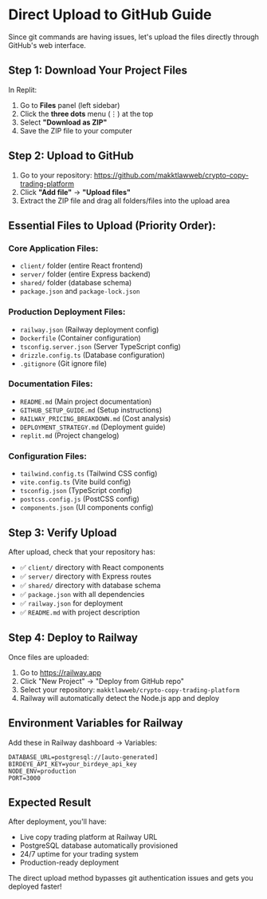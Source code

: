 # Direct Upload to GitHub Guide

Since git commands are having issues, let's upload the files directly through GitHub's web interface.

## Step 1: Download Your Project Files

In Replit:
1. Go to **Files** panel (left sidebar)
2. Click the **three dots** menu (⋮) at the top
3. Select **"Download as ZIP"**
4. Save the ZIP file to your computer

## Step 2: Upload to GitHub

1. Go to your repository: https://github.com/makktlawweb/crypto-copy-trading-platform
2. Click **"Add file"** → **"Upload files"**
3. Extract the ZIP file and drag all folders/files into the upload area

## Essential Files to Upload (Priority Order):

### Core Application Files:
- `client/` folder (entire React frontend)
- `server/` folder (entire Express backend)
- `shared/` folder (database schema)
- `package.json` and `package-lock.json`

### Production Deployment Files:
- `railway.json` (Railway deployment config)
- `Dockerfile` (Container configuration)
- `tsconfig.server.json` (Server TypeScript config)
- `drizzle.config.ts` (Database configuration)
- `.gitignore` (Git ignore file)

### Documentation Files:
- `README.md` (Main project documentation)
- `GITHUB_SETUP_GUIDE.md` (Setup instructions)
- `RAILWAY_PRICING_BREAKDOWN.md` (Cost analysis)
- `DEPLOYMENT_STRATEGY.md` (Deployment guide)
- `replit.md` (Project changelog)

### Configuration Files:
- `tailwind.config.ts` (Tailwind CSS config)
- `vite.config.ts` (Vite build config)
- `tsconfig.json` (TypeScript config)
- `postcss.config.js` (PostCSS config)
- `components.json` (UI components config)

## Step 3: Verify Upload

After upload, check that your repository has:
- ✅ `client/` directory with React components
- ✅ `server/` directory with Express routes
- ✅ `shared/` directory with database schema
- ✅ `package.json` with all dependencies
- ✅ `railway.json` for deployment
- ✅ `README.md` with project description

## Step 4: Deploy to Railway

Once files are uploaded:
1. Go to https://railway.app
2. Click "New Project" → "Deploy from GitHub repo"
3. Select your repository: `makktlawweb/crypto-copy-trading-platform`
4. Railway will automatically detect the Node.js app and deploy

## Environment Variables for Railway

Add these in Railway dashboard → Variables:
```
DATABASE_URL=postgresql://[auto-generated]
BIRDEYE_API_KEY=your_birdeye_api_key  
NODE_ENV=production
PORT=3000
```

## Expected Result

After deployment, you'll have:
- Live copy trading platform at Railway URL
- PostgreSQL database automatically provisioned
- 24/7 uptime for your trading system
- Production-ready deployment

The direct upload method bypasses git authentication issues and gets you deployed faster!